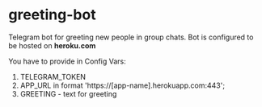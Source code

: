 # greeting-bot
Telegram bot for greeting new people in group chats.
Bot is configured to be hosted on __heroku.com__

You have to provide in Config Vars:

1. TELEGRAM_TOKEN
2. APP_URL in format 'https://[app-name].herokuapp.com:443';
3. GREETING - text for greeting

